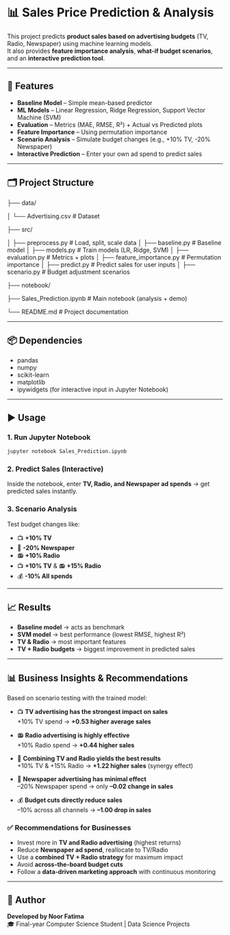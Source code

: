# 📊 Sales Price Prediction & Analysis

This project predicts **product sales based on advertising budgets** (TV, Radio, Newspaper) using machine learning models.  
It also provides **feature importance analysis**, **what-if budget scenarios**, and an **interactive prediction tool**.

---

## 🚀 Features

- **Baseline Model** – Simple mean-based predictor  
- **ML Models** – Linear Regression, Ridge Regression, Support Vector Machine (SVM)  
- **Evaluation** – Metrics (MAE, RMSE, R²) + Actual vs Predicted plots  
- **Feature Importance** – Using permutation importance  
- **Scenario Analysis** – Simulate budget changes (e.g., +10% TV, -20% Newspaper)  
- **Interactive Prediction** – Enter your own ad spend to predict sales  

---

## 🗂️ Project Structure
├── data/

│ └── Advertising.csv # Dataset

├── src/

│ ├── preprocess.py # Load, split, scale data
│ ├── baseline.py # Baseline model
│ ├── models.py # Train models (LR, Ridge, SVM)
│ ├── evaluation.py # Metrics + plots
│ ├── feature_importance.py # Permutation importance
│ ├── predict.py # Predict sales for user inputs
│ ├── scenario.py # Budget adjustment scenarios

├── notebook/

  ├── Sales_Prediction.ipynb # Main notebook (analysis + demo)
  
└── README.md # Project documentation

---

## 📦 Dependencies

- pandas  
- numpy  
- scikit-learn  
- matplotlib  
- ipywidgets (for interactive input in Jupyter Notebook)  

---

## ▶️ Usage

### 1. Run Jupyter Notebook
```bash
jupyter notebook Sales_Prediction.ipynb
```
### 2. Predict Sales (Interactive)
Inside the notebook, enter **TV, Radio, and Newspaper ad spends** → get predicted sales instantly.

### 3. Scenario Analysis
Test budget changes like:
- 📺 **+10% TV**  
- 📰 **-20% Newspaper**  
- 📻 **+10% Radio**  
- 📺 **+10% TV** & 📻 **+15% Radio**  
- 💰 **-10% All spends**  

---

## 📈 Results

- **Baseline model** → acts as benchmark  
- **SVM model** → best performance (lowest RMSE, highest R²)  
- **TV & Radio** → most important features  
- **TV + Radio budgets** → biggest improvement in predicted sales  

---

## 📊 Business Insights & Recommendations

Based on scenario testing with the trained model:

- 📺 **TV advertising has the strongest impact on sales**  
  +10% TV spend → **+0.53 higher average sales**  

- 📻 **Radio advertising is highly effective**  
  +10% Radio spend → **+0.44 higher sales**  

- 🔗 **Combining TV and Radio yields the best results**  
  +10% TV & +15% Radio → **+1.22 higher sales** (synergy effect)  

- 📰 **Newspaper advertising has minimal effect**  
  –20% Newspaper spend → only **–0.02 change in sales**  

- 💰 **Budget cuts directly reduce sales**  
  –10% across all channels → **–1.00 drop in sales**  

### ✅ Recommendations for Businesses
- Invest more in **TV and Radio advertising** (highest returns)  
- Reduce **Newspaper ad spend**, reallocate to TV/Radio  
- Use a **combined TV + Radio strategy** for maximum impact  
- Avoid **across-the-board budget cuts**  
- Follow a **data-driven marketing approach** with continuous monitoring  

---

## 🙌 Author

**Developed by Noor Fatima**  
🎓 Final-year Computer Science Student | Data Science Projects  
